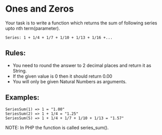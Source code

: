 # Ones and Zeros

Your task is to write a function which returns the sum of following series upto nth term(parameter).
```
Series: 1 + 1/4 + 1/7 + 1/10 + 1/13 + 1/16 +...
```
## Rules:
* You need to round the answer to 2 decimal places and return it as String.
* If the given value is 0 then it should return 0.00
* You will only be given Natural Numbers as arguments.

## Examples:
```
SeriesSum(1) => 1 = "1.00"
SeriesSum(2) => 1 + 1/4 = "1.25"
SeriesSum(5) => 1 + 1/4 + 1/7 + 1/10 + 1/13 = "1.57"
```
NOTE: In PHP the function is called series_sum().